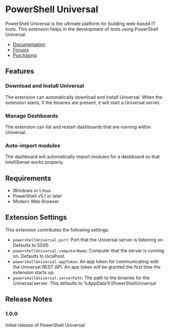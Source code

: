 # PowerShell Universal 

PowerShell Universal is the ultimate platform for building web-based IT tools. This extension helps in the development of tools using PowerShell Universal. 

- [Documentation](https://docs.ironmansoftware.com)
- [Forums](https://forums.universaldashboard.io)
- [Purchasing](https://ironmansoftware.com/powershell-universal)

## Features

### Download and Install Universal

The extension can automatically download and install Universal. When the extension starts, if the binaries are present, it will start a Universal server. 

### Manage Dashboards

The extension can list and restart dashboards that are running within Universal. 

### Auto-import modules

The dashboard will automatically import modules for a dashboard so that IntelliSense works properly.

## Requirements

- Windows or Linux
- PowerShell v5.1 or later
- Modern Web Browser

## Extension Settings

This extension contributes the following settings:

* `powershellUniversal.port`: Port that the Universal server is listening on. Defaults to 5000.
* `powershellUniversal.computerName`: Computer that the server is running on. Defaults to localhost.
* `powershellUniversal.appToken`: An app token for communicating with the Universal REST API. An app token will be granted the first time the extension starts up. 
* `powershellUniversal.serverPath`: The path to the binaries for the Universal server. This defaults to %AppData%\PowerShellUniversal

## Release Notes

### 1.0.0

Initial release of PowerShell Universal